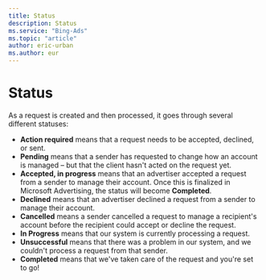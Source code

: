 ```yaml
---
title: Status
description: Status
ms.service: "Bing-Ads"
ms.topic: "article"
author: eric-urban
ms.author: eur
---
```


# Status

As a request is created and then processed, it goes through several different statuses:

- **Action required** means that a request needs to be accepted, declined, or sent.
- **Pending** means that a sender has requested to change how an account is managed – but that the client hasn't acted on the request yet.
- **Accepted, in progress** means that an advertiser accepted a request from a sender to manage their account. Once this is finalized in Microsoft Advertising, the status will become **Completed**.
- **Declined** means that an advertiser declined a request from a sender to manage their account.
- **Cancelled** means a sender cancelled a request to manage a recipient's account before the recipient could accept or decline the request.
- **In Progress** means that our system is currently processing a request.
- **Unsuccessful** means that there was a problem in our system, and we couldn't process a request from that sender.
- **Completed** means that we've taken care of the request and you're set to go!


